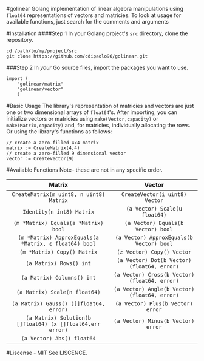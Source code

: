 #golinear
Golang implementation of linear algebra manipulations using ```float64``` representations of vectors and matricies. To look at usage for available functions, just search for the comments and arguments 

#Installation
####Step 1
In your Golang project's ```src``` directory, clone the repository.
```
cd /path/to/my/project/src
git clone https://github.com/cdipaolo96/golinear.git
```
###Step 2
In *your* Go source files, import the packages you want to use.

```golang
import (
	"golinear/matrix"
	"golinear/vector"
	)
```

#Basic Usage
The library's representation of matricies and vectors are just one or two dimensional arrays of ```float64```'s. After importing, you can initialize vectors or matricies using ```make(Vector,capacity)``` or ```make(Matrix,capacity)``` and, for matricies, individually allocating the rows. Or using the library's functions as follows:

```golang
// create a zero-filled 4x4 matrix
matrix := CreateMatrix(4,4)
// create a zero-filled 9 dimensional vector
vector := CreateVector(9)
```

#Available Functions
Note– these are not in any specific order.

Matrix  |  Vector
:--------:|:---------:
```CreateMatrix(m uint8, n uint8) Matrix``` | ```CreateVector(i uint8) Vector```
```Identity(n int8) Matrix``` | ```(a Vector) Scale(u float64)```
```(m *Matrix) Equals(a *Matrix) bool``` | ```(a Vector) Equals(b Vector) bool```
```(m *Matrix) ApproxEquals(a *Matrix, ε float64) bool``` | ```(a Vector) ApproxEquals(b Vector) bool```
```(m *Matrix) Copy() Matrix``` | ```(z Vector) Copy() Vector```
```(a Matrix) Rows() int``` | ```(a Vector) Dot(b Vector) (float64, error)```
```(a Matrix) Columns() int``` | ```(a Vector) Cross(b Vector) (float64, error)```
```(a Matrix) Scale(n float64)``` | ```(a Vector) Angle(b Vector) (float64, error)```
```(a Matrix) Gauss() ([]float64, error)``` | ```(a Vector) Plus(b Vector) error```
```(a Matrix) Solution(b []float64) (x []float64,err error)``` | ```(a Vector) Minus(b Vector) error```
 | ```(a Vector) Abs() float64```



#Liscense - MIT
See LISCENCE.